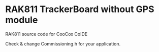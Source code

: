 # RAK811 TrackerBoard without GPS module

RAK811 source code for CooCox CoIDE

Check & change Commissioning.h for your application.
